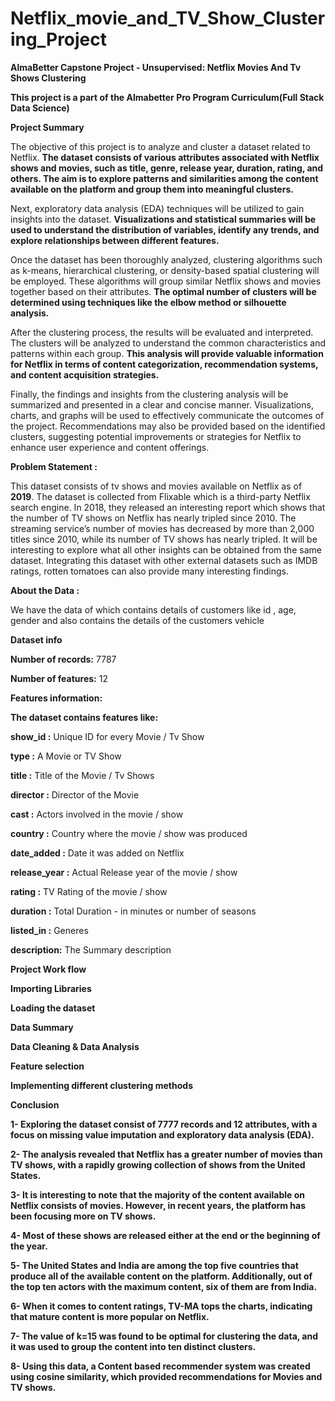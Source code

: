 # Netflix_movie_and_TV_Show_Clustering_Project
**AlmaBetter Capstone Project - Unsupervised: Netflix Movies And Tv Shows Clustering**

**This project is a part of the Almabetter Pro Program Curriculum(Full Stack Data Science)**

**Project Summary**

The objective of this project is to analyze and cluster a dataset related to Netflix. **The dataset consists of various attributes associated with Netflix shows and movies, such as title, genre, release year, duration, rating, and others. The aim is to explore patterns and similarities among the content available on the platform and group them into meaningful clusters.**

Next, exploratory data analysis (EDA) techniques will be utilized to gain insights into the dataset. **Visualizations and statistical summaries will be used to understand the distribution of variables, identify any trends, and explore relationships between different features.**

Once the dataset has been thoroughly analyzed, clustering algorithms such as k-means, hierarchical clustering, or density-based spatial clustering will be employed. These algorithms will group similar Netflix shows and movies together based on their attributes. **The optimal number of clusters will be determined using techniques like the elbow method or silhouette analysis.**

After the clustering process, the results will be evaluated and interpreted. The clusters will be analyzed to understand the common characteristics and patterns within each group. **This analysis will provide valuable information for Netflix in terms of content categorization, recommendation systems, and content acquisition strategies.**

Finally, the findings and insights from the clustering analysis will be summarized and presented in a clear and concise manner. Visualizations, charts, and graphs will be used to effectively communicate the outcomes of the project. Recommendations may also be provided based on the identified clusters, suggesting potential improvements or strategies for Netflix to enhance user experience and content offerings.

**Problem Statement :**

This dataset consists of tv shows and movies available on Netflix as of **2019**. The dataset is collected from Flixable which is a third-party Netflix search engine.
In 2018, they released an interesting report which shows that the number of TV shows on Netflix has nearly tripled since 2010. The streaming service’s number of movies has decreased by more than 2,000 titles since 2010, while its number of TV shows has nearly tripled. It will be interesting to explore what all other insights can be obtained from the same dataset.
Integrating this dataset with other external datasets such as IMDB ratings, rotten tomatoes can also provide many interesting findings.

**About the Data :**

We have the data of which contains details of customers like id , age, gender and also contains the details of the customers vehicle

**Dataset info**

**Number of records:** 7787

**Number of features:** 12

**Features information:**

**The dataset contains features like:**

**show_id :** Unique ID for every Movie / Tv Show

**type :** A Movie or TV Show

**title :** Title of the Movie / Tv Shows

**director :** Director of the Movie

**cast :** Actors involved in the movie / show

**country :** Country where the movie / show was produced

**date_added :** Date it was added on Netflix

**release_year :** Actual Release year of the movie / show

**rating :** TV Rating of the movie / show

**duration :** Total Duration - in minutes or number of seasons

**listed_in :** Generes

**description:** The Summary description

**Project Work flow**

**Importing Libraries**

**Loading the dataset**

**Data Summary**

**Data Cleaning & Data Analysis**

**Feature selection**

**Implementing different clustering methods**

**Conclusion**

**1- Exploring the dataset consist of 7777 records and 12 attributes, with a focus on missing value imputation and exploratory data analysis (EDA).**

**2- The analysis revealed that Netflix has a greater number of movies than TV shows, with a rapidly growing collection of shows from the United States.**

**3- It is interesting to note that the majority of the content available on Netflix consists of movies. However, in recent years, the platform has been focusing more on TV shows.**

**4- Most of these shows are released either at the end or the beginning of the year.**

**5- The United States and India are among the top five countries that produce all of the available content on the platform. Additionally, out of the top ten actors with the maximum content, six of them are from India.**

**6- When it comes to content ratings, TV-MA tops the charts, indicating that mature content is more popular on Netflix.**

**7- The value of k=15 was found to be optimal for clustering the data, and it was used to group the content into ten distinct clusters.**

**8- Using this data, a Content based recommender system was created using cosine similarity, which provided recommendations for Movies and TV shows.**

